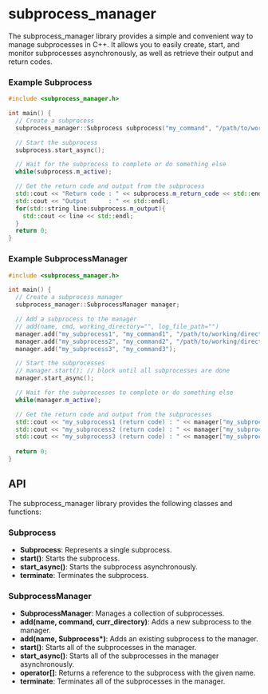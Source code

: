 # subprocess_manager
The subprocess_manager library provides a simple and convenient way to manage subprocesses in C++. It allows you to easily create, start, and monitor subprocesses asynchronously, as well as retrieve their output and return codes.

### Example Subprocess
```cpp
#include <subprocess_manager.h>

int main() {
  // Create a subprocess
  subprocess_manager::Subprocess subprocess("my_command", "/path/to/working/directory","/path/to/log/file");

  // Start the subprocess
  subprocess.start_async();

  // Wait for the subprocess to complete or do something else
  while(subprocess.m_active);

  // Get the return code and output from the subprocess
  std::cout << "Return code : " << subprocess.m_return_code << std::endl;
  std::cout << "Output      : " << std::endl;
  for(std::string line:subprocess.m_output){
    std::cout << line << std::endl;
  }
  return 0;
}
```
### Example SubprocessManager
```cpp
#include <subprocess_manager.h>

int main() {
  // Create a subprocess manager
  subprocess_manager::SubprocessManager manager;

  // Add a subprocess to the manager
  // add(name, cmd, working_directory="", log_file_path="")
  manager.add("my_subprocess1", "my_command1", "/path/to/working/directory","/path/to/log/file");
  manager.add("my_subprocess2", "my_command2", "/path/to/working/directory"); 
  manager.add("my_subprocess3", "my_command3"); 

  // Start the subprocesses
  // manager.start(); // block until all subprocesses are done
  manager.start_async();

  // Wait for the subprocesses to complete or do something else
  while(manager.m_active);

  // Get the return code and output from the subprocesses
  std::cout << "my_subprocess1 (return code) : " << manager["my_subprocess1"]->m_return_code << std::endl;
  std::cout << "my_subprocess2 (return code) : " << manager["my_subprocess2"]->m_return_code << std::endl;
  std::cout << "my_subprocess3 (return code) : " << manager["my_subprocess3"]->m_return_code << std::endl;
  
  return 0;
}
```


## API
The subprocess_manager library provides the following classes and functions:

### Subprocess
- **Subprocess**: Represents a single subprocess.
- **start()**: Starts the subprocess.
- **start_async()**: Starts the subprocess asynchronously.
- **terminate**: Terminates the subprocess.

### SubprocessManager
- **SubprocessManager**: Manages a collection of subprocesses.
- **add(name, command, curr_directory)**: Adds a new subprocess to the manager.
- **add(name, Subprocess\*)**: Adds an existing subprocess to the manager.
- **start()**: Starts all of the subprocesses in the manager.
- **start_async()**: Starts all of the subprocesses in the manager asynchronously.
- **operator[]**: Returns a reference to the subprocess with the given name.
- **terminate**: Terminates all of the subprocesses in the manager.

